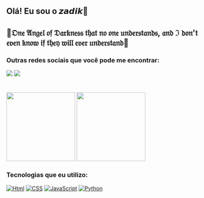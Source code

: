 ## Olá! Eu sou o 𝙯𝙖𝙙𝙞𝙠🖤

## 🖤𝔒𝔫𝔢 𝔄𝔫𝔤𝔢𝔩 𝔬𝔣 𝔇𝔞𝔯𝔨𝔫𝔢𝔰𝔰 𝔱𝔥𝔞𝔱 𝔫𝔬 𝔬𝔫𝔢 𝔲𝔫𝔡𝔢𝔯𝔰𝔱𝔞𝔫𝔡𝔰, 𝔞𝔫𝔡 ℑ 𝔡𝔬𝔫'𝔱 𝔢𝔳𝔢𝔫 𝔨𝔫𝔬𝔴 𝔦𝔣 𝔱𝔥𝔢𝔶 𝔴𝔦𝔩𝔩 𝔢𝔳𝔢𝔯 𝔲𝔫𝔡𝔢𝔯𝔰𝔱𝔞𝔫𝔡🖤

### Outras redes sociais que você pode me encontrar:
 <a href = "mailto:zadikgamer11@gmail.com"><img src="https://img.shields.io/badge/Gmail-D14836?style=for-the-badge&logo=gmail&logoColor=white" target="_blank"></a>
 <a href="https://discord.gg/7XemmCRA" target="_blank"><img src="https://img.shields.io/badge/Discord-7289DA?style=for-the-badge&logo=discord&logoColor=white"  target="_blank"></a> 
 #
 <img height="180em" src="https://github-readme-stats.vercel.app/api?username=zadik-hacker&show_icons=true&theme=dracula&include_all_commits=true&count_private=true"/>
 <img height="180em" src="https://github-readme-stats.vercel.app/api/top-langs/?username=zadik-hacker&layout=compact&langs_count=7&theme=dracula"/>

### Tecnologias que eu utilizo:
 [![Html](https://img.shields.io/badge/HTML5-E34F26?style=for-the-badge&logo=html5&logoColor=white)]()
 [![CSS](https://img.shields.io/badge/CSS3-1572B6?style=for-the-badge&logo=css3&logoColor=white)]()
 [![JavaScript](https://img.shields.io/badge/JavaScript-323330?style=for-the-badge&logo=javascript&logoColor=F7DF1E)]()
 [![Python](https://img.shields.io/badge/Python-3776AB?style=for-the-badge&logo=python&logoColor=white)]()
